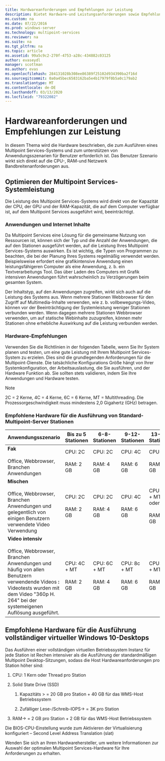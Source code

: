 ```yaml
---
title: Hardwareanforderungen und Empfehlungen zur Leistung
description: Bietet Hardware-und Leistungsanforderungen sowie Empfehlungen für Multipoint Services
ms.custom: na
ms.date: 07/22/2016
ms.prod: windows-server
ms.technology: multipoint-services
ms.reviewer: na
ms.suite: na
ms.tgt_pltfrm: na
ms.topic: article
ms.assetid: 99a5c9c2-270f-4753-a28c-434882c03125
author: evaseydl
manager: scottman
ms.author: evas
ms.openlocfilehash: 284131028b308ee86389f25102d934390ba2f16d
ms.sourcegitcommit: 0a0a45bec6583162ba5e4b17979f0b5a0c179ab2
ms.translationtype: MT
ms.contentlocale: de-DE
ms.lasthandoff: 03/13/2020
ms.locfileid: "79322082"
---
```

# <a name="hardware-requirements-and-performance-recommendations"></a>Hardwareanforderungen und Empfehlungen zur Leistung
In diesem Thema wird die Hardware beschrieben, die zum Ausführen eines Multipoint Services-Systems und zum unterstützen von Anwendungsszenarien für Benutzer erforderlich ist. Das Benutzer Szenario wirkt sich direkt auf die CPU-, RAM-und Netzwerk Bandbreitenanforderungen aus.  

## <a name="optimize-multipoint-services-system-performance"></a>Optimieren der Multipoint Services-Systemleistung  
Die Leistung des Multipoint Services-Systems wird direkt von der Kapazität der CPU, der GPU und der RAM-Kapazität, die auf dem Computer verfügbar ist, auf dem Multipoint Services ausgeführt wird, beeinträchtigt.  
  
### <a name="applications-and-internet-content"></a>Anwendungen und Internet Inhalte  
Da Multipoint Services eine Lösung für die gemeinsame Nutzung von Ressourcen ist, können sich der Typ und die Anzahl der Anwendungen, die auf den Stationen ausgeführt werden, auf die Leistung Ihres Multipoint Services-Systems auswirken. Es ist wichtig, die Typen von Programmen zu beachten, die bei der Planung Ihres Systems regelmäßig verwendet werden. Beispielsweise erfordert eine grafikintensive Anwendung einen leistungsfähigeren Computer als eine Anwendung, z. b. ein Textverarbeitungs Tool. Das über Laden des Computers mit Grafik intensiven Anwendungen führt wahrscheinlich zu Verzögerungen beim gesamten System.  
  
Der Inhaltstyp, auf den Anwendungen zugreifen, wirkt sich auch auf die Leistung des Systems aus. Wenn mehrere Stationen Webbrowser für den Zugriff auf Multimedia-Inhalte verwenden, wie z. b. vollbewegungs-Video, können vor der Beeinträchtigung der Systemleistung weniger Stationen verbunden werden. Wenn dagegen mehrere Stationen Webbrowser verwenden, um auf statische Webinhalte zuzugreifen, können mehr Stationen ohne erhebliche Auswirkung auf die Leistung verbunden werden.  
  
### <a name="hardware-recommendations"></a>Hardware-Empfehlungen  
Verwenden Sie die Richtlinien in der folgenden Tabelle, wenn Sie Ihr System planen und testen, um eine gute Leistung mit Ihrem Multipoint Services-System zu erzielen. Dies sind die grundlegenden Anforderungen für die Multipoint-Dienste. Die tatsächliche Konfigurations Größe hängt von Ihrer Systemkonfiguration, der Arbeitsauslastung, die Sie ausführen, und der Hardware Funktion ab. Sie sollten stets validieren, indem Sie Ihre Anwendungen und Hardware testen.  
  
> [!NOTE]  
> 2C = 2 Kerne, 4C = 4 Kerne, 6C = 6 Kerne, MT = Multithreading. Die Prozessorgeschwindigkeit muss mindestens 2,0 Gigahertz (GHz) betragen.  
  
### <a name="minimum-recommended-hardware-for-running-default-multipoint-server-stations"></a>Empfohlene Hardware für die Ausführung von Standard-Multipoint-Server Stationen  
  
|Anwendungsszenario|Bis zu 5 Stationen|6-8-Stationen|9-12-Stationen|13-16-Stationen|17-20-Stationen|21-24-Stationen|  
|------------------------|----------------------|-------------------|------------------|-------------------|-------------------|-----------------|  
|**Fak**<br /><br />Office, Webbrowser, Branchen Anwendungen|CPU: 2C<br /><br />RAM: 2 GB|CPU: 2C<br /><br />RAM: 4 GB|CPU: 4C<br /><br />RAM: 6 GB|CPU: 4C<br /><br />RAM: 8 GB|CPU: 4C + MT oder 6C<br /><br />RAM: 10 GB| CPU: 6C + MT<br /><br />RAM: 12 GB|
|**Mischen**<br /><br />Office, Webbrowser, Branchen Anwendungen und gelegentlich von einigen Benutzern verwendete Video Verwendung|CPU: 2C<br /><br />RAM: 2 GB|CPU: 2C<br /><br />RAM: 4 GB|CPU: 4C<br /><br />RAM: 6 GB|CPU: 4C + MT oder 6C<br /><br />RAM: 8 GB|CPU: 6C + MT<br /><br />RAM: 10 GB| CPU: 6C + MT<br /><br />RAM: 12 GB| 
|**Video intensiv**<br /><br />Office, Webbrowser, Branchen Anwendungen und häufig von allen Benutzern verwendende Videos **:** Videotests wurden mit dem Video "360p H. 264" bei der systemeigenen Auflösung ausgeführt.|CPU: 4C + MT<br /><br />RAM: 2 GB|CPU: 6C + MT<br /><br />RAM: 4 GB|CPU: 8c + MT<br /><br />RAM: 6 GB|CPU: 12C + MT<br /><br />RAM: 8 GB|CPU: 16C + MT<br /><br />RAM: 10 GB<br /><br />-Thin Client: remotefx<br />-USB-Video nicht empfehlenswert| CPU: 20C + MT<br /><br />RAM: 12 GB<br /><br />-Thin Client: remotefx<br />-USB-Video nicht empfehlenswert|   
  
## <a name="minimum-recommended-hardware-for-running-full-windows-10-virtual-desktops"></a>Empfohlene Hardware für die Ausführung vollständiger virtueller Windows 10-Desktops  
Das Ausführen einer vollständigen virtuellen Betriebssystem Instanz für jede Station ist Rechen intensiver als die Ausführung der standardmäßigen Multipoint Desktop-Sitzungen, sodass die Host Hardwareanforderungen pro Station höher sind:  
  
1.  CPU: 1 Kern oder Thread pro Station  
  
2.  Solid State Drive (SSD)  
  
    1.  Kapazitäts > = 20 GB pro Station + 40 GB für das WMS-Host Betriebssystem  
  
    2.  Zufälliger Lese-/Schreib-IOPS-> = 3K pro Station  
  
3.  RAM-> = 2 GB pro Station + 2 GB für das WMS-Host Betriebssystem  
  
Die BIOS-CPU-Einstellung wurde zum Aktivieren der Virtualisierung konfiguriert – Second Level Address Translation (slat)  
  
Wenden Sie sich an Ihren Hardwarehersteller, um weitere Informationen zur Auswahl der optimalen Multipoint Services-Hardware für Ihre Anforderungen zu erhalten.  